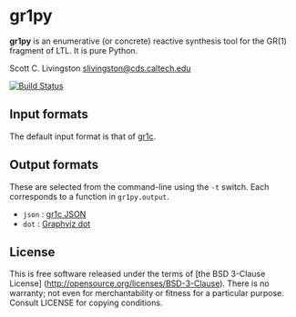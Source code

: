 gr1py
=====

**gr1py** is an enumerative (or concrete) reactive synthesis tool for the GR(1)
fragment of LTL. It is pure Python.

Scott C. Livingston  <slivingston@cds.caltech.edu>

[![Build Status](https://travis-ci.org/slivingston/gr1py.svg?branch=master)](https://travis-ci.org/slivingston/gr1py)


Input formats
-------------

The default input format is that of [gr1c](http://scottman.net/2012/gr1c).


Output formats
--------------

These are selected from the command-line using the `-t` switch. Each corresponds
to a function in `gr1py.output`.

* `json` : [gr1c JSON](http://slivingston.github.io/gr1c/md_formats.html#gr1cjson)
* `dot` : [Graphviz dot](http://www.graphviz.org)


License
-------

This is free software released under the terms of [the BSD 3-Clause License]
(http://opensource.org/licenses/BSD-3-Clause).  There is no warranty; not even
for merchantability or fitness for a particular purpose.  Consult LICENSE for
copying conditions.
